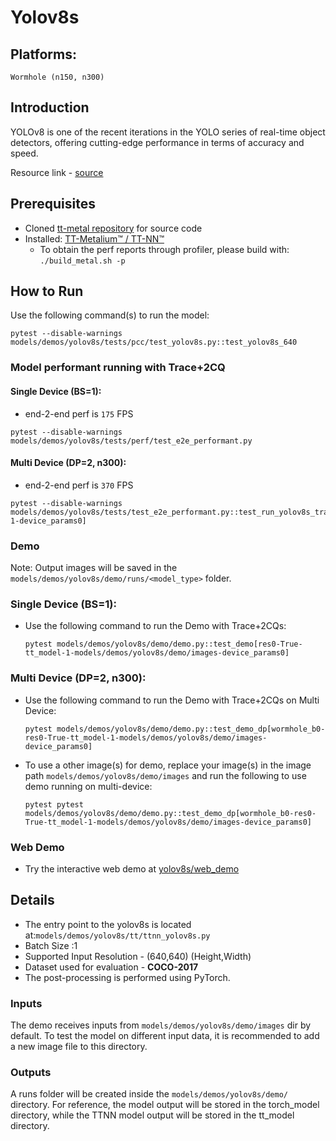 # Yolov8s

## Platforms:
    Wormhole (n150, n300)

## Introduction
YOLOv8 is one of the recent iterations in the YOLO series of real-time object detectors, offering cutting-edge performance in terms of accuracy and speed.

Resource link - [source](https://github.com/ultralytics/ultralytics/blob/main/ultralytics/models/yolo/model.py)

## Prerequisites
- Cloned [tt-metal repository](https://github.com/tenstorrent/tt-metal) for source code
- Installed: [TT-Metalium™ / TT-NN™](https://github.com/tenstorrent/tt-metal/blob/main/INSTALLING.md)
  - To obtain the perf reports through profiler, please build with: `./build_metal.sh -p`

## How to Run
Use the following command(s) to run the model:
```
pytest --disable-warnings models/demos/yolov8s/tests/pcc/test_yolov8s.py::test_yolov8s_640
```

### Model performant running with Trace+2CQ
#### Single Device (BS=1):
- end-2-end perf is `175` FPS
```
pytest --disable-warnings models/demos/yolov8s/tests/perf/test_e2e_performant.py
```

#### Multi Device (DP=2, n300):
- end-2-end perf is `370` FPS
```
pytest --disable-warnings models/demos/yolov8s/tests/test_e2e_performant.py::test_run_yolov8s_trace_2cqs_dp_inference[wormhole_b0-1-device_params0]
```

### Demo
Note: Output images will be saved in the `models/demos/yolov8s/demo/runs/<model_type>` folder.

### Single Device (BS=1):
- Use the following command to run the Demo with Trace+2CQs:
    ```
    pytest models/demos/yolov8s/demo/demo.py::test_demo[res0-True-tt_model-1-models/demos/yolov8s/demo/images-device_params0]
    ```

### Multi Device (DP=2, n300):
- Use the following command to run the Demo with Trace+2CQs on Multi Device:
    ```
    pytest models/demos/yolov8s/demo/demo.py::test_demo_dp[wormhole_b0-res0-True-tt_model-1-models/demos/yolov8s/demo/images-device_params0]
    ```

- To use a other image(s) for demo, replace your image(s) in the image path `models/demos/yolov8s/demo/images` and run the following to use demo running on multi-device:
  ```
  pytest pytest models/demos/yolov8s/demo/demo.py::test_demo_dp[wormhole_b0-res0-True-tt_model-1-models/demos/yolov8s/demo/images-device_params0]
  ```

### Web Demo
- Try the interactive web demo at [yolov8s/web_demo](https://github.com/tenstorrent/tt-metal/blob/main/models/demos/yolov8s/web_demo/README.md)

## Details
- The entry point to the yolov8s is located at:`models/demos/yolov8s/tt/ttnn_yolov8s.py`
- Batch Size :1
- Supported Input Resolution - (640,640) (Height,Width)
- Dataset used for evaluation - **COCO-2017**
- The post-processing is performed using PyTorch.

### Inputs
The demo receives inputs from `models/demos/yolov8s/demo/images` dir by default. To test the model on different input data, it is recommended to add a new image file to this directory.

### Outputs
A runs folder will be created inside the `models/demos/yolov8s/demo/` directory. For reference, the model output will be stored in the torch_model directory, while the TTNN model output will be stored in the tt_model directory.
